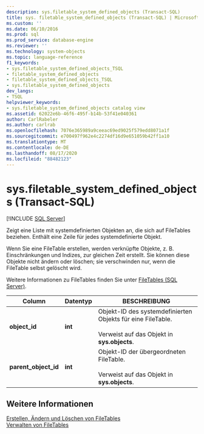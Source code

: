 ```yaml
---
description: sys.filetable_system_defined_objects (Transact-SQL)
title: sys. filetable_system_defined_objects (Transact-SQL) | Microsoft-Dokumentation
ms.custom: ''
ms.date: 06/10/2016
ms.prod: sql
ms.prod_service: database-engine
ms.reviewer: ''
ms.technology: system-objects
ms.topic: language-reference
f1_keywords:
- sys.filetable_system_defined_objects_TSQL
- filetable_system_defined_objects
- filetable_system_defined_objects_TSQL
- sys.filetable_system_defined_objects
dev_langs:
- TSQL
helpviewer_keywords:
- sys.filetable_system_defined_objects catalog view
ms.assetid: 62022e6b-46f6-495f-b14b-53f41e040361
author: CarlRabeler
ms.author: carlrab
ms.openlocfilehash: 7076e365989a9ceeac69ed9025f579edd8071a1f
ms.sourcegitcommit: e700497f962e4c2274df16d9e651059b42ff1a10
ms.translationtype: MT
ms.contentlocale: de-DE
ms.lasthandoff: 08/17/2020
ms.locfileid: "88482123"
---
```

# <a name="sysfiletable_system_defined_objects-transact-sql"></a>sys.filetable_system_defined_objects (Transact-SQL)
[!INCLUDE [SQL Server](../../includes/applies-to-version/sqlserver.md)]

  Zeigt eine Liste mit systemdefinierten Objekten an, die sich auf FileTables beziehen. Enthält eine Zeile für jedes systemdefinierte Objekt.  
  
 Wenn Sie eine FileTable erstellen, werden verknüpfte Objekte, z. B. Einschränkungen und Indizes, zur gleichen Zeit erstellt. Sie können diese Objekte nicht ändern oder löschen; sie verschwinden nur, wenn die FileTable selbst gelöscht wird.  
  
 Weitere Informationen zu FileTables finden Sie unter [FileTables &#40;SQL Server&#41;](../../relational-databases/blob/filetables-sql-server.md).  
  
|Column|Datentyp|BESCHREIBUNG|  
|------------|---------------|-----------------|  
|**object_id**|**int**|Objekt-ID des systemdefinierten Objekts für eine FileTable.<br /><br /> Verweist auf das Objekt in **sys.objects**.|  
|**parent_object_id**|**int**|Objekt-ID der übergeordneten FileTable.<br /><br /> Verweist auf das Objekt in **sys.objects**.|  
  
## <a name="see-also"></a>Weitere Informationen  
 [Erstellen, Ändern und Löschen von FileTables](../../relational-databases/blob/create-alter-and-drop-filetables.md)   
 [Verwalten von FileTables](../../relational-databases/blob/manage-filetables.md)  
  
  
